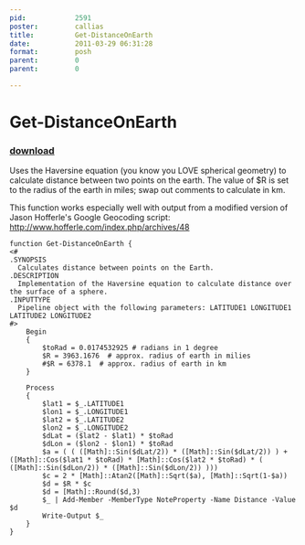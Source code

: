 ```yaml
---
pid:            2591
poster:         callias
title:          Get-DistanceOnEarth
date:           2011-03-29 06:31:28
format:         posh
parent:         0
parent:         0

---
```


# Get-DistanceOnEarth

### [download](2591.ps1)

Uses the Haversine equation (you know you LOVE spherical geometry) to calculate distance between two points on the earth.
The value of $R is set to the radius of the earth in miles; swap out comments to calculate in km.

This function works especially well with output from a modified version of Jason Hofferle's Google Geocoding script:
http://www.hofferle.com/index.php/archives/48

```posh
function Get-DistanceOnEarth {
<#
.SYNOPSIS
  Calculates distance between points on the Earth.
.DESCRIPTION
  Implementation of the Haversine equation to calculate distance over the surface of a sphere.
.INPUTTYPE
  Pipeline object with the following parameters: LATITUDE1 LONGITUDE1 LATITUDE2 LONGITUDE2
#>
    Begin
    {
        $toRad = 0.0174532925 # radians in 1 degree
        $R = 3963.1676  # approx. radius of earth in milies
        #$R = 6378.1  # approx. radius of earth in km
    }
    
    Process
    {
        $lat1 = $_.LATITUDE1
        $lon1 = $_.LONGITUDE1
        $lat2 = $_.LATITUDE2
        $lon2 = $_.LONGITUDE2
        $dLat = ($lat2 - $lat1) * $toRad
        $dLon = ($lon2 - $lon1) * $toRad
        $a = ( ( ([Math]::Sin($dLat/2)) * ([Math]::Sin($dLat/2)) ) + ([Math]::Cos($lat1 * $toRad) * [Math]::Cos($lat2 * $toRad) * ( ([Math]::Sin($dLon/2)) * ([Math]::Sin($dLon/2)) )))
        $c = 2 * [Math]::Atan2([Math]::Sqrt($a), [Math]::Sqrt(1-$a))
        $d = $R * $c
        $d = [Math]::Round($d,3)
        $_ | Add-Member -MemberType NoteProperty -Name Distance -Value $d
        Write-Output $_
    }
}
```
